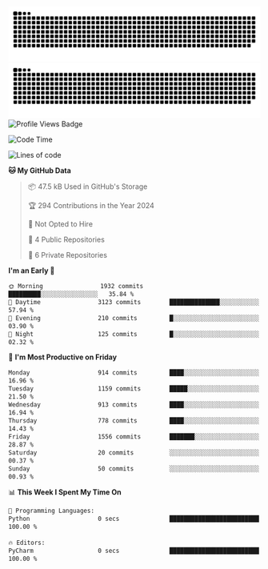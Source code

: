 <img src="https://github.com/nielsbaggerman/nielsbaggerman/blob/output/github-contribution-grid-snake.svg#gh-light-mode-only" alt="GitHub Snake Light">
<img src="https://github.com/nielsbaggerman/nielsbaggerman/blob/output/github-contribution-grid-snake-dark.svg#gh-dark-mode-only" alt="GitHub Snake Dark">
<img src="https://komarev.com/ghpvc/?username=nielsbaggerman&amp;label=Profile+Views" alt="Profile Views Badge" />

<!--START_SECTION:waka-->
![Code Time](http://img.shields.io/badge/Code%20Time-2%2C136%20hrs%2055%20mins-blue)

![Lines of code](https://img.shields.io/badge/From%20Hello%20World%20I%27ve%20Written-7.7%20million%20lines%20of%20code-blue)

**🐱 My GitHub Data** 

> 📦 47.5 kB Used in GitHub's Storage 
 > 
> 🏆 294 Contributions in the Year 2024
 > 
> 🚫 Not Opted to Hire
 > 
> 📜 4 Public Repositories 
 > 
> 🔑 6 Private Repositories 
 > 
**I'm an Early 🐤** 

```text
🌞 Morning                1932 commits        █████████░░░░░░░░░░░░░░░░   35.84 % 
🌆 Daytime                3123 commits        ██████████████░░░░░░░░░░░   57.94 % 
🌃 Evening                210 commits         █░░░░░░░░░░░░░░░░░░░░░░░░   03.90 % 
🌙 Night                  125 commits         █░░░░░░░░░░░░░░░░░░░░░░░░   02.32 % 
```
📅 **I'm Most Productive on Friday** 

```text
Monday                   914 commits         ████░░░░░░░░░░░░░░░░░░░░░   16.96 % 
Tuesday                  1159 commits        █████░░░░░░░░░░░░░░░░░░░░   21.50 % 
Wednesday                913 commits         ████░░░░░░░░░░░░░░░░░░░░░   16.94 % 
Thursday                 778 commits         ████░░░░░░░░░░░░░░░░░░░░░   14.43 % 
Friday                   1556 commits        ███████░░░░░░░░░░░░░░░░░░   28.87 % 
Saturday                 20 commits          ░░░░░░░░░░░░░░░░░░░░░░░░░   00.37 % 
Sunday                   50 commits          ░░░░░░░░░░░░░░░░░░░░░░░░░   00.93 % 
```


📊 **This Week I Spent My Time On** 

```text
💬 Programming Languages: 
Python                   0 secs              █████████████████████████   100.00 % 

🔥 Editors: 
PyCharm                  0 secs              █████████████████████████   100.00 % 
```


<!--END_SECTION:waka-->
